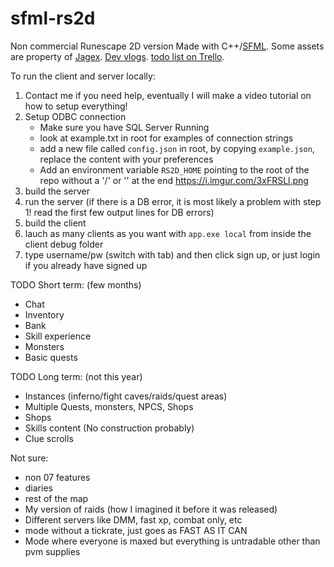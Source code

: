 # sfml-rs2d

Non commercial Runescape 2D version Made with C++/[SFML](https://www.sfml-dev.org/). Some assets are property of [Jagex](https://www.jagex.com/en-GB/). [Dev vlogs](https://www.youtube.com/user/thelatestartosrs/videos). [todo list on Trello](https://trello.com/b/duAZFbKg/rs2d).

To run the client and server locally:

1. Contact me if you need help, eventually I will make a video tutorial on how to setup everything!
2. Setup ODBC connection
    - Make sure you have SQL Server Running
    - look at example.txt in root for examples of connection strings
    - add a new file called `config.json` in root, by copying `example.json`, replace the content with your preferences
    - Add an environment variable `RS2D_HOME` pointing to the root of the repo without a '/' or '\' at the end <https://i.imgur.com/3xFRSLl.png>
3. build the server
4. run the server (if there is a DB error, it is most likely a problem with step 1! read the first few output lines for DB errors)
5. build the client
6. lauch as many clients as you want with `app.exe local` from inside the client debug folder
7. type username/pw (switch with tab) and then click sign up, or just login if you already have signed up

TODO Short term: (few months)

- Chat
- Inventory
- Bank
- Skill experience
- Monsters
- Basic quests

TODO Long term: (not this year)

- Instances (inferno/fight caves/raids/quest areas)
- Multiple Quests, monsters, NPCS, Shops
- Shops
- Skills content (No construction probably)
- Clue scrolls

Not sure:

- non 07 features
- diaries
- rest of the map
- My version of raids (how I imagined it before it was released)
- Different servers like DMM, fast xp, combat only, etc
- mode without a tickrate, just goes as FAST AS IT CAN
- Mode where everyone is maxed but everything is untradable other than pvm supplies
